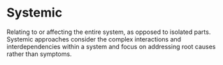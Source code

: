 # Systemic

Relating to or affecting the entire system, as opposed to isolated parts. Systemic approaches consider the complex interactions and interdependencies within a system and focus on addressing root causes rather than symptoms.